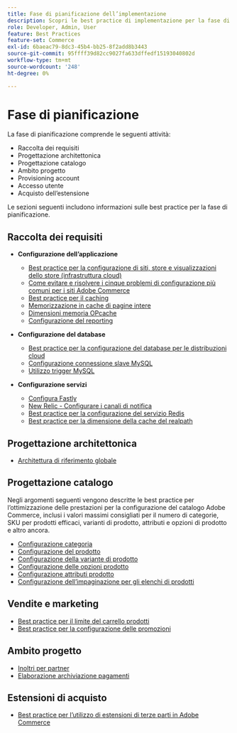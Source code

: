 ```yaml
---
title: Fase di pianificazione dell’implementazione
description: Scopri le best practice di implementazione per la fase di pianificazione dei progetti Adobe Commerce.
role: Developer, Admin, User
feature: Best Practices
feature-set: Commerce
exl-id: 6baeac79-8dc3-45b4-bb25-8f2add8b3443
source-git-commit: 95ffff39d82cc9027fa633dffedf15193040802d
workflow-type: tm+mt
source-wordcount: '248'
ht-degree: 0%

---
```


# Fase di pianificazione

La fase di pianificazione comprende le seguenti attività:

- Raccolta dei requisiti
- Progettazione architettonica
- Progettazione catalogo
- Ambito progetto
- Provisioning account
- Accesso utente
- Acquisto dell’estensione

Le sezioni seguenti includono informazioni sulle best practice per la fase di pianificazione.

## Raccolta dei requisiti

- **Configurazione dell’applicazione**
   - [Best practice per la configurazione di siti, store e visualizzazioni dello store (infrastruttura cloud)](sites-stores-store-views.md)
   - [Come evitare e risolvere i cinque problemi di configurazione più comuni per i siti Adobe Commerce](https://business.adobe.com/blog/how-to/usual-suspects-five-configuration-fixes-maximize-your-peak-sales)
   - [Best practice per il caching](https://docs.magento.com/user-guide/system/cache-management.html#best-practices-for-caching)
   - [Memorizzazione in cache di pagine intere](https://developer.adobe.com/commerce/php/development/cache/page/public-content/)
   - [Dimensioni memoria OPcache](opcache-memory-size.md)
   - [Configurazione del reporting](reporting-configuration.md)

- **Configurazione del database**
   - [Best practice per la configurazione del database per le distribuzioni cloud&#x200B;](database-on-cloud.md)
   - [Configurazione connessione slave MySQL&#x200B;](configure-mysql-slave-connection-on-cloud.md)
   - [Utilizzo trigger MySQL](mysql-triggers-usage.md)

- **Configurazione servizi**
   - [Configura Fastly](https://devdocs.magento.com/cloud/cdn/configure-fastly.html)
   - [New Relic - Configurare i canali di notifica](https://devdocs.magento.com/cloud/project/new-relic.html#configure-notification-channels)
   - [Best practice per la configurazione del servizio Redis&#x200B;](redis-service-configuration.md)
   - [Best practice per la dimensione della cache del realpath](realpath-cache-size.md)

## **Progettazione architettonica**

<!--Asset not yet integrated
- [GRA Architecture examples](https://wiki.corp.adobe.com/x/kD4ykw)
-->
- [Architettura di riferimento globale](../../../implementation-playbook/architecture/global-reference.md)

## **Progettazione catalogo**

Negli argomenti seguenti vengono descritte le best practice per l’ottimizzazione delle prestazioni per la configurazione del catalogo Adobe Commerce, inclusi i valori massimi consigliati per il numero di categorie, SKU per prodotti efficaci, varianti di prodotto, attributi e opzioni di prodotto e altro ancora.

- [Configurazione categoria](category-limits.md)
- [Configurazione del prodotto&#x200B;](product-sku-limits.md)
- [Configurazione della variante di prodotto](product-variations.md)
- [Configurazione delle opzioni prodotto](product-options.md)
- [Configurazione attributi prodotto&#x200B;](product-attributes-and-options.md)
- [Configurazione dell’impaginazione per gli elenchi di prodotti](product-listing-pagination.md)

## **Vendite e marketing**

- [Best practice per il limite del carrello prodotti](product-cart.md)
- [Best practice per la configurazione delle promozioni](product-cart-promotions.md)

## **Ambito progetto**

- [Inoltri per partner](partner-escalation.md)
- [Elaborazione archiviazione pagamenti](payment-processing-storage.md)

## **Estensioni di acquisto**

- [Best practice per l’utilizzo di estensioni di terze parti in Adobe Commerce](extensions.md)
